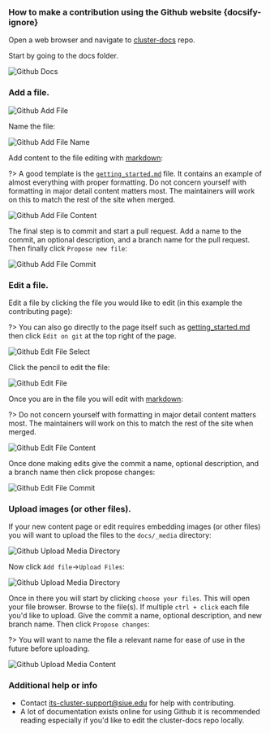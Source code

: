 ### How to make a contribution using the Github website {docsify-ignore}

Open a web browser and navigate to [cluster-docs](https://github.com/SIUE-ITS/cluster-docs) repo.

Start by going to the docs folder.

![Github Docs](_media/website/docs.png)

### Add a file.

![Github Add File](_media/website/add_file.png)

Name the file:

![Github Add File Name](_media/website/add_file_name.png)

Add content to the file editing with [markdown](https://www.markdownguide.org/basic-syntax/):

?> A good template is the [`getting_started.md`](https://raw.githubusercontent.com/SIUE-ITS/cluster-docs/main/docs/user_guides/hpc_basics/getting_started.md) file. It contains an example of almost everything with proper formatting. Do not concern yourself with formatting in major detail content matters most. The maintainers will work on this to match the rest of the site when merged.

![Github Add File Content](_media/website/add_file_content.png)

The final step is to commit and start a pull request. Add a name to the commit, an optional description, and a branch name for the pull request. Then finally click `Propose new file`:

![Github Add File Commit](_media/website/add_file_commit.png)

### Edit a file.

Edit a file by clicking the file you would like to edit (in this example the contributing page):

?> You can also go directly to the page itself such as [getting_started.md](user_guides/hpc_basics/getting_started.md) then click `Edit on git` at the top right of the page.

![Github Edit File Select](_media/website/edit_file_select.png)

Click the pencil to edit the file:

![Github Edit File](_media/website/edit_file.png)

Once you are in the file you will edit with [markdown](https://www.markdownguide.org/basic-syntax/):

?> Do not concern yourself with formatting in major detail content matters most. The maintainers will work on this to match the rest of the site when merged.

![Github Edit File Content](_media/website/edit_file_content.png)

Once done making edits give the commit a name, optional description, and a branch name then click propose changes:

![Github Edit File Commit](_media/website/edit_file_commit.png)

### Upload images (or other files).
If your new content page or edit requires embedding images (or other files) you will want to upload the files to the `docs/_media` directory:

![Github Upload Media Directory](_media/website/upload_media_directory.png)

Now click `Add file`->`Upload Files`:

![Github Upload Media Directory](_media/website/upload_media.png)

Once in there you will start by clicking `choose your files`. This will open your file browser. Browse to the file(s). If multiple `ctrl + click` each file you'd like to upload. Give the commit a name, optional description, and new branch name. Then click `Propose changes`:

?> You will want to name the file a relevant name for ease of use in the future before uploading.

![Github Upload Media Content](_media/website/upload_media_content.png)

### Additional help or info
- Contact its-cluster-support@siue.edu for help with contributing.
- A lot of documentation exists online for using Github it is recommended reading especially if you'd like to edit the cluster-docs repo locally.
